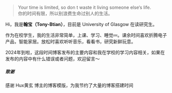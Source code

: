 <blockquote><p>Your time is limited, so don t waste it living someone else‘s life. <br>
你的时间有限，所以别浪费生命过别人的生活。</p></blockquote>

Hi，我是<strong>翰宝（Tony-Btian）</strong>，目前是 University of Glasgow 在读研究生。

作为在校学生，我的生活非常简单，上课、学习、睡觉💤。课余时间喜欢折腾电子产品，智能家居。放松时喜欢听听音乐，看看书，研究新鲜玩意。

2024年到啦，这段时间博客发布的主要内容和我在学校的学习内容相关，如果在发布的内容中有什么错误或者问题，欢迎留言～


##### 致谢
感谢 Hux黄玄 博主的博客模版，为我节约了大量的博客搭建时间